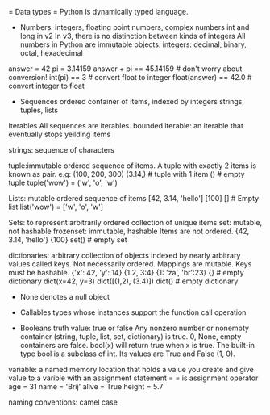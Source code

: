 = Data types =
Python is dynamically typed language.

* Numbers: integers, floating point numbers, complex numbers
int and long in v2
In v3, there is no distinction between kinds of integers
All numbers in Python are immutable objects.
integers: decimal, binary, octal, hexadecimal

answer = 42
pi = 3.14159
answer + pi == 45.14159 # don't worry about conversion!
int(pi) == 3  # convert float to integer
float(answer) == 42.0 # convert integer to float

* Sequences
ordered container of items, indexed by integers
strings, tuples, lists

Iterables
All sequences are iterables.
bounded iterable: an iterable that eventually stops yeilding items

strings: sequence of characters

tuple:immutable ordered sequence of items.
A tuple with exactly 2 items is known as pair.
e.g:
(100, 200, 300)
(3.14,)         # tuple with 1 item
()               # empty tuple
tuple('wow') = ('w', 'o', 'w')

Lists: mutable ordered sequence of items
[42, 3.14, 'hello']
[100]
[] # Empty list
list('wow') = ['w', 'o', 'w']

Sets: to represent arbitrarily ordered collection of unique items
set: mutable, not hashable
frozenset: immutable, hashable
Items are not ordered.
{42, 3.14, 'hello'}
{100}
set() # empty set

dictionaries: arbitrary collection of objects indexed by nearly arbitrary values called keys.
Not necessarily ordered. Mappings are mutable.
Keys must be hashable.
{'x': 42, 'y': 14}
{1:2, 3:4}
{1: 'za', 'br':23}
{} # empty dictionary
dict(x=42, y=3)
dict([(1,2), (3.4)])
dict() # empty dictionary

* None
denotes a null object

* Callables
types whose instances support the function call operation

* Booleans
truth value: true or false
Any nonzero number or nonempty container (string, tuple, list, set, dictionary) is true.
0, None, empty containers are false.
bool(x) will return true when x is true.
The built-in type bool is a subclass of int. Its values are True and False (1, 0).

variable: a named memory location that holds a value
you create and give value to a varible with an assignment statement
<variable> = <expression>
= is assignment operator
age = 31
name = 'Brij'
alive = True
height = 5.7

naming conventions: camel case

